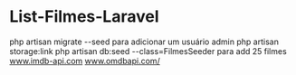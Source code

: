 # List-Filmes-Laravel

php artisan migrate --seed para adicionar um usuário admin
php artisan storage:link
php artisan db:seed --class=FilmesSeeder para add 25 filmes
www.imdb-api.com
www.omdbapi.com/